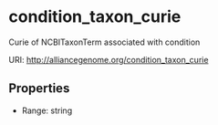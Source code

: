 # condition_taxon_curie

Curie of NCBITaxonTerm associated with condition

URI: http://alliancegenome.org/condition_taxon_curie



<!-- no inheritance hierarchy -->


## Properties

 * Range: string


